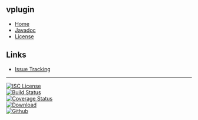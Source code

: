 ## vplugin
- [Home]()
- [Javadoc](docs/javadoc)
- [License](#docs/LICENSE)

## Links
- [Issue Tracking](https://github.com/nwillc/jdk8-tostring/issues)

--------
[![ISC License](https://img.shields.io/badge/license-ISC-green.svg?style=flat)](https://tldrlegal.com/license/-isc-license)
<br/>
[![Build Status](https://travis-ci.org/nwillc/jdk8-tostring.svg?branch=master)](https://travis-ci.org/nwillc/jdk8-tostring)
<br/>
[![Coverage Status](https://coveralls.io/repos/nwillc/jdk8-tostring/badge.svg?branch=master)](https://coveralls.io/r/nwillc/jdk8-tostring?branch=master)
<br/>
[![Download](http://shields-nwillc.rhcloud.com/shield/jcenter?group=com.github.nwillc&package=ToString)](http://shields-nwillc.rhcloud.com/homepage/jcenter?group=com.github.nwillc&package=ToString&path=nwillc/maven/jdk8-tostring)
<br/>
[![Github](http://shields-nwillc.rhcloud.com/shield/github)](http://shields-nwillc.rhcloud.com/homepage/github?path=nwillc&package=jdk8-tostring)
